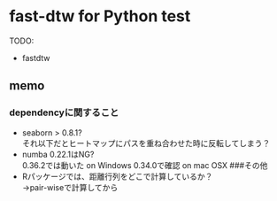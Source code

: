 # fast-dtw for Python test

TODO:
* fastdtw

## memo
### dependencyに関すること
* seaborn > 0.8.1?  
それ以下だとヒートマップにパスを重ね合わせた時に反転してしまう？
* numba 0.22.1はNG?  
0.36.2では動いた on Windows
0.34.0で確認 on mac OSX
###その他
* Rパッケージでは、距離行列をどこで計算しているか？  
→pair-wiseで計算してから
